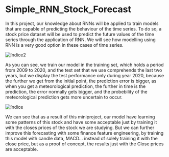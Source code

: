 # Simple_RNN_Stock_Forecast
In this project, our knowledge about RNNs will be applied to train models that are capable of predicting the behaviour of the time series. To do so, a stock price dataset will be used to predict the future values of the time series through the application of RNN. We will see how modelling using RNN is a very good option in these cases of time series.

![índice2](https://user-images.githubusercontent.com/18196870/194307998-2b38bfa7-b3b3-4ec4-9939-abc1c7a5b884.png)

As you can see, we train our model in the training set, which holds a period from 2009 to 2020, and the test set that we use comprehends the last two years, but we display the test performance only during year 2020, because the further we get from the initial point, the prediction error is bigger, as when you get a meteorological prediction, the further in time is the prediction, the error normally gets bigger, and the probebility of the meteorological prediction gets more uncertain to occur.

![índice](https://user-images.githubusercontent.com/18196870/194301221-a941fae3-c298-4877-af53-b4f5436c0a89.png)

We can see that as a result of this miniproject, our model have learning some patterns of this stock and have some acceptable just by training it with the closes prices of the stock we are studying. But we can further improve this forecasting with some finance feature engineering, by training this model with candle data, MACD... instead of solely training it with the close price, but as a proof of concept, the results just with the Close prices are acceptable.
